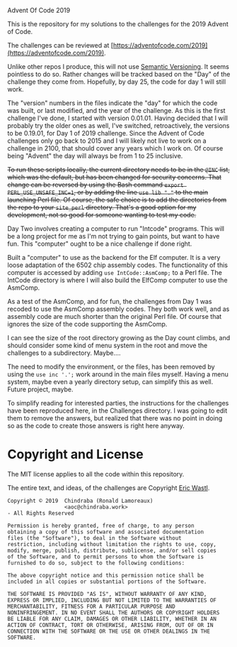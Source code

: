 Advent Of Code 2019

This is the repository for my solutions to the challenges for the 2019 Advent of Code.

The challenges can be reviewed at [https://adventofcode.com/2019](https://adventofcode.com/2019).

Unlike other repos I produce, this will not use [Semantic Versioning](https://semver.org/spec/v2.0.0.html). It seems pointless to do so. Rather changes will be tracked based on the "Day" of the challenge they come from. Hopefully, by day 25, the code for day 1 will still work.

The "version" numbers in the files indicate the "day" for which the code was built, or last modified, and the year of the challenge. As this is the first challenge I've done, I started with version 0.01.01. Having decided that I will probably try the older ones as well, I've switched, retroactively, the versions to be 0.19.01, for Day 1 of 2019 challenge. Since the Advent of Code challenges only go back to 2015 and I will likely not live to work on a challenge in 2100, that should cover any years which I work on. Of course being "Advent" the day will always be from 1 to 25 inclusive.

~~To run these scripts locally, the current directory needs to be in the `@INC` list, which was the default, but has been changed for security concerns. That change can be reversed by using the Bash command `export PERL_USE_UNSAFE_INC=1`, or by adding the line `use lib "."` to the main launching Perl file. Of course, the safe choice is to add the directories from the repo to your `site_perl` directory. That's a good option for my development, not so good for someone wanting to test my code.~~

Day Two involves creating a computer to run "Intcode" programs. This will be a long project for me as I'm not trying to gain points, but want to have fun. This "computer" ought to be a nice challenge if done right.

Built a "computer" to use as the backend for the Elf computer. It is a very loose adaptation of the 6502 chip assembly codes. The functionality of this computer is accessed by adding `use IntCode::AsmComp;` to a Perl file. The IntCode directory is where I will also build the ElfComp computer to use the AsmComp.

As a test of the AsmComp, and for fun, the challenges from Day 1 was recoded to use the AsmComp assembly codes. They both work well, and as assembly code are much shorter than the original Perl file. Of course that ignores the size of the code supporting the AsmComp.

I can see the size of the root directory growing as the Day count climbs, and should consider some kind of menu system in the root and move the challenges to a subdirectory. Maybe....

The need to modify the environment, or the files, has been removed by using the `use inc '.';` work around in the main files myself. Having a menu system, maybe even a yearly directory setup, can simplify this as well. Future project, maybe.

To simplify reading for interested parties, the instructions for the challenges have been reproduced here, in the Challenges directory. I was going to edit them to remove the answers, but realized that there was no point in doing so as the code to create those answers is right here anyway.

# Copyright and License

The MIT license applies to all the code within this repository.

The entire text, and ideas, of the challenges are Copyright [Eric Wastl](https://twitter.com/ericwastl).

```
Copyright © 2019  Chindraba (Ronald Lamoreaux)
                  <aoc@chindraba.work>
- All Rights Reserved

Permission is hereby granted, free of charge, to any person
obtaining a copy of this software and associated documentation
files (the "Software"), to deal in the Software without
restriction, including without limitation the rights to use, copy,
modify, merge, publish, distribute, sublicense, and/or sell copies
of the Software, and to permit persons to whom the Software is
furnished to do so, subject to the following conditions:

The above copyright notice and this permission notice shall be
included in all copies or substantial portions of the Software.

THE SOFTWARE IS PROVIDED "AS IS", WITHOUT WARRANTY OF ANY KIND,
EXPRESS OR IMPLIED, INCLUDING BUT NOT LIMITED TO THE WARRANTIES OF
MERCHANTABILITY, FITNESS FOR A PARTICULAR PURPOSE AND
NONINFRINGEMENT. IN NO EVENT SHALL THE AUTHORS OR COPYRIGHT HOLDERS
BE LIABLE FOR ANY CLAIM, DAMAGES OR OTHER LIABILITY, WHETHER IN AN
ACTION OF CONTRACT, TORT OR OTHERWISE, ARISING FROM, OUT OF OR IN
CONNECTION WITH THE SOFTWARE OR THE USE OR OTHER DEALINGS IN THE
SOFTWARE.
```